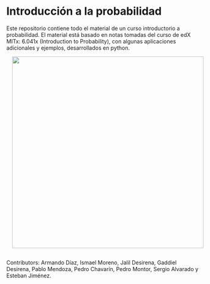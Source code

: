 # Introducción a la probabilidad
Este repositorio contiene todo el material de un curso introductorio a probabilidad. El material está basado en notas tomadas del curso de edX MITx: 6.041x (Introduction to Probability), con algunas aplicaciones adicionales y ejemplos, desarrollados en python.

<img style="float: center; margin: 0px 0px 15px 15px;" src="https://upload.wikimedia.org/wikipedia/commons/8/81/E5825-Monte-Carlo-Casino.jpg" width="500px" height="500px" />

Contributors: Armando Díaz, Ismael Moreno, Jalil Desirena, Gaddiel Desirena, Pablo Mendoza, Pedro Chavarín, Pedro Montor, Sergio Alvarado y Esteban Jiménez.
